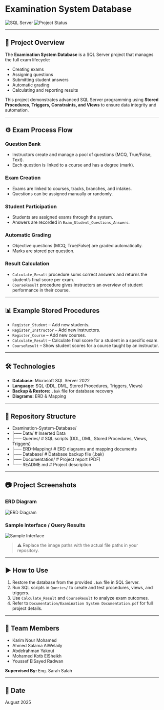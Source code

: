 # Examination System Database

![SQL Server](https://img.shields.io/badge/Database-SQL%20Server%202022-blue)
![Project Status](https://img.shields.io/badge/Status-Completed-green)

---

## 📌 Project Overview
The **Examination System Database** is a SQL Server project that manages the full exam lifecycle:

- Creating exams
- Assigning questions
- Submitting student answers
- Automatic grading
- Calculating and reporting results

This project demonstrates advanced SQL Server programming using **Stored Procedures, Triggers, Constraints, and Views** to ensure data integrity and automation.

---

## ⚙️ Exam Process Flow

### Question Bank
- Instructors create and manage a pool of questions (MCQ, True/False, Text).
- Each question is linked to a course and has a degree (mark).

### Exam Creation
- Exams are linked to courses, tracks, branches, and intakes.
- Questions can be assigned manually or randomly.

### Student Participation
- Students are assigned exams through the system.
- Answers are recorded in `Exam_Student_Questions_Answers`.

### Automatic Grading
- Objective questions (MCQ, True/False) are graded automatically.
- Marks are stored per question.

### Result Calculation
- `Calculate_Result` procedure sums correct answers and returns the student’s final score per exam.
- `CourseResult` procedure gives instructors an overview of student performance in their course.

---

## 📊 Example Stored Procedures

- `Register_Student` – Add new students.
- `Register_Instructor` – Add new instructors.
- `Register_Course` – Add new courses.
- `Calculate_Result` – Calculate final score for a student in a specific exam.
- `CourseResult` – Show student scores for a course taught by an instructor.

---

## 🛠️ Technologies

- **Database:** Microsoft SQL Server 2022
- **Language:** SQL (DDL, DML, Stored Procedures, Triggers, Views)
- **Backup & Restore:** `.bak` file for database recovery
- **Diagrams:** ERD & Mapping

---

## 📂 Repository Structure

- Examination-System-Database/
- ├── Data/ # Inserted Data
- ├── Queries/ # SQL scripts (DDL, DML, Stored Procedures, Views, Triggers)
- ├── ERD-Mapping/ # ERD diagrams and mapping documents
- ├── Database/ # Database backup file (.bak)
- ├── Documentation/ # Project report (PDF)
- └── README.md # Project description


---

## 📷 Project Screenshots

### ERD Diagram
![ERD Diagram](ERD-Mapping/ERD_Diagram.png)

### Sample Interface / Query Results
![Sample Interface](Documentation/Sample_Interface.png)

> ⚠️ Replace the image paths with the actual file paths in your repository.

---

## ▶️ How to Use

1. Restore the database from the provided `.bak` file in SQL Server.
2. Run SQL scripts in `Queries/` to create and test procedures, views, and triggers.
3. Use `Calculate_Result` and `CourseResult` to analyze exam outcomes.
4. Refer to `Documentation/Examination System Documentation.pdf` for full project details.

---

## 👥 Team Members

- Karim Nour Mohamed  
- Ahmed Salama AlWelaily  
- Abdelrahman Yakout  
- Mohamed Kotb ElSheikh  
- Youssef ElSayed Radwan  

**Supervised By:** Eng. Sarah Salah

---

## 📅 Date

August 2025
